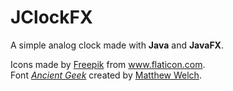 # JClockFX
A simple analog clock made with **Java** and **JavaFX**.

<div>Icons made by <a href="https://www.flaticon.com/authors/freepik" title="Freepik">Freepik</a> from <a href="https://www.flaticon.com/" title="Flaticon">www.flaticon.com</a>.</div>
<div>Font <i><a href="https://www.dafont.com/es/ancient-geek.font">Ancient Geek</a></i> created by <a href="https://www.dafont.com/es/matthew-welch.d318">Matthew Welch</a>.</div>
